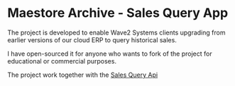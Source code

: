 # Maestore Archive - Sales Query App

The project is developed to enable Wave2 Systems clients upgrading from earlier versions of
our cloud ERP to query historical sales.

I have open-sourced it for anyone who wants to fork of the project for educational
or commercial purposes.

The project work together with the [Sales Query Api](https://github.com/PatKul/maestrore-archive-client-api)
